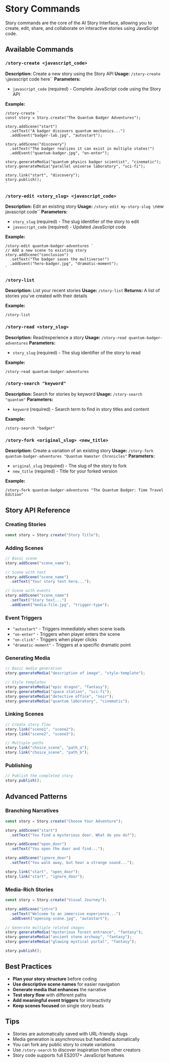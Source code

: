 # Story Commands

Story commands are the core of the AI Story Interface, allowing you to create, edit, share, and collaborate on interactive stories using JavaScript code.

## Available Commands

### `/story-create <javascript_code>`
**Description:** Create a new story using the Story API
**Usage:** `/story-create \`javascript code here\``
**Parameters:**
- `javascript_code` (required) - Complete JavaScript code using the Story API

**Example:**
```
/story-create `
const story = Story.create("The Quantum Badger Adventures");

story.addScene("start")
  .setText("A badger discovers quantum mechanics...")
  .addEvent("badger-lab.jpg", "autostart");

story.addScene("discovery")
  .setText("The badger realizes it can exist in multiple states!")
  .addEvent("quantum-badger.jpg", "on-enter");

story.generateMedia("quantum physics badger scientist", "cinematic");
story.generateMedia("parallel universe laboratory", "sci-fi");

story.link("start", "discovery");
story.publish();
`
```

### `/story-edit <story_slug> <javascript_code>`
**Description:** Edit an existing story
**Usage:** `/story-edit my-story-slug \`new javascript code\``
**Parameters:**
- `story_slug` (required) - The slug identifier of the story to edit
- `javascript_code` (required) - Updated JavaScript code

**Example:**
```
/story-edit quantum-badger-adventures `
// Add a new scene to existing story
story.addScene("conclusion")
  .setText("The badger saves the multiverse!")
  .addEvent("hero-badger.jpg", "dramatic-moment");
`
```

### `/story-list`
**Description:** List your recent stories
**Usage:** `/story-list`
**Returns:** A list of stories you've created with their details

**Example:**
```
/story-list
```

### `/story-read <story_slug>`
**Description:** Read/experience a story
**Usage:** `/story-read quantum-badger-adventures`
**Parameters:**
- `story_slug` (required) - The slug identifier of the story to read

**Example:**
```
/story-read quantum-badger-adventures
```

### `/story-search "keyword"`
**Description:** Search for stories by keyword
**Usage:** `/story-search "quantum"`
**Parameters:**
- `keyword` (required) - Search term to find in story titles and content

**Example:**
```
/story-search "badger"
```

### `/story-fork <original_slug> <new_title>`
**Description:** Create a variation of an existing story
**Usage:** `/story-fork quantum-badger-adventures "Quantum Hamster Chronicles"`
**Parameters:**
- `original_slug` (required) - The slug of the story to fork
- `new_title` (required) - Title for your forked version

**Example:**
```
/story-fork quantum-badger-adventures "The Quantum Badger: Time Travel Edition"
```

## Story API Reference

### Creating Stories
```javascript
const story = Story.create("Story Title");
```

### Adding Scenes
```javascript
// Basic scene
story.addScene("scene_name");

// Scene with text
story.addScene("scene_name")
  .setText("Your story text here...");

// Scene with events
story.addScene("scene_name")
  .setText("Story text...")
  .addEvent("media-file.jpg", "trigger-type");
```

### Event Triggers
- `"autostart"` - Triggers immediately when scene loads
- `"on-enter"` - Triggers when player enters the scene
- `"on-click"` - Triggers when player clicks
- `"dramatic-moment"` - Triggers at a specific dramatic point

### Generating Media
```javascript
// Basic media generation
story.generateMedia("description of image", "style-template");

// Style templates
story.generateMedia("epic dragon", "fantasy");
story.generateMedia("space station", "sci-fi");
story.generateMedia("detective office", "noir");
story.generateMedia("quantum laboratory", "cinematic");
```

### Linking Scenes
```javascript
// Create story flow
story.link("scene1", "scene2");
story.link("scene2", "scene3");

// Multiple paths
story.link("choice_scene", "path_a");
story.link("choice_scene", "path_b");
```

### Publishing
```javascript
// Publish the completed story
story.publish();
```

## Advanced Patterns

### Branching Narratives
```javascript
const story = Story.create("Choose Your Adventure");

story.addScene("start")
  .setText("You find a mysterious door. What do you do?");

story.addScene("open_door")
  .setText("You open the door and find...");

story.addScene("ignore_door")
  .setText("You walk away, but hear a strange sound...");

story.link("start", "open_door");
story.link("start", "ignore_door");
```

### Media-Rich Stories
```javascript
const story = Story.create("Visual Journey");

story.addScene("intro")
  .setText("Welcome to an immersive experience...")
  .addEvent("opening-scene.jpg", "autostart");

// Generate multiple related images
story.generateMedia("mysterious forest entrance", "fantasy");
story.generateMedia("ancient stone archway", "fantasy");
story.generateMedia("glowing mystical portal", "fantasy");

story.publish();
```

## Best Practices
- **Plan your story structure** before coding
- **Use descriptive scene names** for easier navigation
- **Generate media that enhances** the narrative
- **Test story flow** with different paths
- **Add meaningful event triggers** for interactivity
- **Keep scenes focused** on single story beats

## Tips
- Stories are automatically saved with URL-friendly slugs
- Media generation is asynchronous but handled automatically
- You can fork any public story to create variations
- Use `/story-search` to discover inspiration from other creators
- Story code supports full ES2017+ JavaScript features
